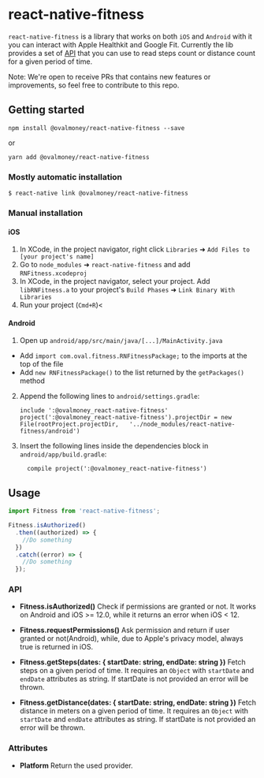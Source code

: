 
# react-native-fitness
`react-native-fitness` is a library that works on both `iOS` and `Android` with it you can interact with Apple Healthkit and Google Fit.
Currently the lib provides a set of [API](#API) that you can use to read steps count or distance count for a given period of time.

Note: 
We're open to receive PRs that contains new features or improvements, so feel free to contribute to this repo.

## Getting started

`npm install @ovalmoney/react-native-fitness --save`

or

`yarn add @ovalmoney/react-native-fitness`

### Mostly automatic installation

`$ react-native link @ovalmoney/react-native-fitness`

### Manual installation


#### iOS

1. In XCode, in the project navigator, right click `Libraries` ➜ `Add Files to [your project's name]`
2. Go to `node_modules` ➜ `react-native-fitness` and add `RNFitness.xcodeproj`
3. In XCode, in the project navigator, select your project. Add `libRNFitness.a` to your project's `Build Phases` ➜ `Link Binary With Libraries`
4. Run your project (`Cmd+R`)<

#### Android

1. Open up `android/app/src/main/java/[...]/MainActivity.java`
  - Add `import com.oval.fitness.RNFitnessPackage;` to the imports at the top of the file
  - Add `new RNFitnessPackage()` to the list returned by the `getPackages()` method
2. Append the following lines to `android/settings.gradle`:
  	```
  	include ':@ovalmoney_react-native-fitness'
  	project(':@ovalmoney_react-native-fitness').projectDir = new File(rootProject.projectDir, 	'../node_modules/react-native-fitness/android')
  	```
3. Insert the following lines inside the dependencies block in `android/app/build.gradle`:
  	```
      compile project(':@ovalmoney_react-native-fitness')
  	```


## Usage

```javascript
import Fitness from 'react-native-fitness';

Fitness.isAuthorized()
  .then((authorized) => {
    //Do something
  })
  .catch((error) => {
    //Do something
  });
```
### API

- **Fitness.isAuthorized()**
Check if permissions are granted or not. It works on Android and iOS >= 12.0, while it returns an error when iOS < 12.

- **Fitness.requestPermissions()**
Ask permission and return if user granted or not(Android), while, due to Apple's privacy model, always true is returned in iOS.

- **Fitness.getSteps(dates: { startDate: string, endDate: string })**
Fetch steps on a given period of time. It requires an `Object` with `startDate` and `endDate` attributes as string. If startDate is not provided an error will be thrown.

- **Fitness.getDistance(dates: { startDate: string, endDate: string })**
Fetch distance in meters on a given period of time. It requires an `Object` with `startDate` and `endDate` attributes as string. If startDate is not provided an error will be thrown.

### Attributes

- **Platform**
Return the used provider.


